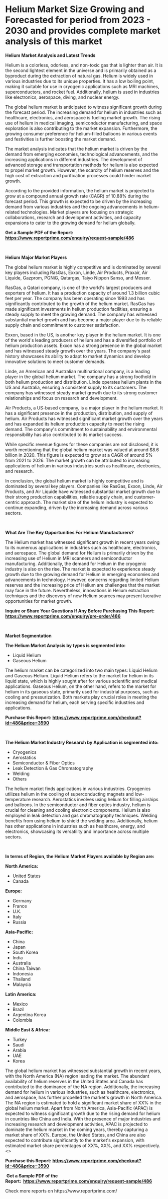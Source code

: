 <p><h1>Helium Market Size Growing and Forecasted for period from 2023 - 2030 and provides complete market analysis of this market</h1></p><p><strong>Helium Market Analysis and Latest Trends</strong></p>
<p><p>Helium is a colorless, odorless, and non-toxic gas that is lighter than air. It is the second lightest element in the universe and is primarily obtained as a byproduct during the extraction of natural gas. Helium is widely used in various industries due to its unique properties. It has a low boiling point, making it suitable for use in cryogenic applications such as MRI machines, superconductors, and rocket fuel. Additionally, helium is used in industries like electronics, aerospace, diving, and nuclear energy.</p><p>The global helium market is anticipated to witness significant growth during the forecast period. The increasing demand for helium in industries such as healthcare, electronics, and aerospace is fueling market growth. The rising use of helium in medical imaging, semiconductor manufacturing, and space exploration is also contributing to the market expansion. Furthermore, the growing consumer preference for helium-filled balloons in various events and festivities is further boosting the market demand.</p><p>The market analysis indicates that the helium market is driven by the demand from emerging economies, technological advancements, and the increasing applications in different industries. The development of advanced storage and transportation methods for helium is also expected to propel market growth. However, the scarcity of helium reserves and the high cost of extraction and purification processes could hinder market growth.</p><p>According to the provided information, the helium market is projected to grow at a compound annual growth rate (CAGR) of 10.88% during the forecast period. This growth is expected to be driven by the increasing demand from various industries and the ongoing advancements in helium-related technologies. Market players are focusing on strategic collaborations, research and development activities, and capacity expansions to cater to the growing demand for helium globally.</p></p>
<p><strong>Get a Sample PDF of the Report:&nbsp; <a href="https://www.reportprime.com/enquiry/request-sample/486">https://www.reportprime.com/enquiry/request-sample/486</a></strong></p>
<p>&nbsp;</p>
<p><strong>Helium Major Market Players</strong></p>
<p><p>The global helium market is highly competitive and is dominated by several key players including RasGas, Exxon, Linde, Air Products, Praxair, Air Liquide, Gazprom, PGNiG, Qatargas, Taiyo Nippon Sanso, and Messer.</p><p>RasGas, a Qatari company, is one of the world's largest producers and exporters of helium. It has a production capacity of around 1.3 billion cubic feet per year. The company has been operating since 1993 and has significantly contributed to the growth of the helium market. RasGas has made significant investments in helium production facilities, ensuring a steady supply to meet the growing demand. The company has witnessed substantial market growth and has become a major player due to its reliable supply chain and commitment to customer satisfaction.</p><p>Exxon, based in the US, is another key player in the helium market. It is one of the world's leading producers of helium and has a diversified portfolio of helium production assets. Exxon has a strong presence in the global market and has witnessed steady growth over the years. The company's past history showcases its ability to adapt to market dynamics and develop innovative solutions to meet customer demands.</p><p>Linde, an American and Australian multinational company, is a leading player in the global helium market. The company has a strong foothold in both helium production and distribution. Linde operates helium plants in the US and Australia, ensuring a consistent supply to its customers. The company has witnessed steady market growth due to its strong customer relationships and focus on research and development.</p><p>Air Products, a US-based company, is a major player in the helium market. It has a significant presence in the production, distribution, and supply of helium. Air Products has witnessed significant market growth over the years and has expanded its helium production capacity to meet the rising demand. The company's commitment to sustainability and environmental responsibility has also contributed to its market success.</p><p>While specific revenue figures for these companies are not disclosed, it is worth mentioning that the global helium market was valued at around $8.6 billion in 2020. This figure is expected to grow at a CAGR of around 5% from 2021 to 2026. The market growth can be attributed to increasing applications of helium in various industries such as healthcare, electronics, and research.</p><p>In conclusion, the global helium market is highly competitive and is dominated by several key players. Companies like RasGas, Exxon, Linde, Air Products, and Air Liquide have witnessed substantial market growth due to their strong production capabilities, reliable supply chain, and customer-centric approach. The market size of the helium industry is expected to continue expanding, driven by the increasing demand across various sectors.</p></p>
<p>&nbsp;</p>
<p><strong>What Are The Key Opportunities For Helium Manufacturers?</strong></p>
<p><p>The Helium market has witnessed significant growth in recent years owing to its numerous applications in industries such as healthcare, electronics, and aerospace. The global demand for Helium is primarily driven by the increasing use of Helium in MRI scanners and semiconductor manufacturing. Additionally, the demand for Helium in the cryogenic industry is also on the rise. The market is expected to experience steady growth due to the growing demand for Helium in emerging economies and advancements in technology. However, concerns regarding limited Helium reserves and the increasing price of Helium are challenges that the market may face in the future. Nevertheless, innovations in Helium extraction techniques and the discovery of new Helium sources may present lucrative opportunities for market growth.</p></p>
<p><strong>Inquire or Share Your Questions If Any Before Purchasing This Report: <a href="https://www.reportprime.com/enquiry/pre-order/486">https://www.reportprime.com/enquiry/pre-order/486</a></strong></p>
<p>&nbsp;</p>
<p><strong>Market Segmentation</strong></p>
<p><strong>The Helium Market Analysis by types is segmented into:</strong></p>
<p><ul><li>Liquid Helium</li><li>Gaseous Helium</li></ul></p>
<p><p>The helium market can be categorized into two main types: Liquid Helium and Gaseous Helium. Liquid Helium refers to the market for helium in its liquid state, which is highly sought after for various scientific and medical applications. Gaseous Helium, on the other hand, refers to the market for helium in its gaseous state, primarily used for industrial purposes, such as cooling and pressurization. Both markets play crucial roles in meeting the increasing demand for helium, each serving specific industries and applications.</p></p>
<p><strong>Purchase this Report:&nbsp;<a href="https://www.reportprime.com/checkout?id=486&price=3590">https://www.reportprime.com/checkout?id=486&price=3590</a></strong></p>
<p>&nbsp;</p>
<p><strong>The Helium Market Industry Research by Application is segmented into:</strong></p>
<p><ul><li>Cryogenics</li><li>Aerostatics</li><li>Semiconductor & Fiber Optics</li><li>Leak Detection & Gas Chromatography</li><li>Welding</li><li>Others</li></ul></p>
<p><p>The helium market finds applications in various industries. Cryogenics utilizes helium in the cooling of superconducting magnets and low-temperature research. Aerostatics involves using helium for filling airships and balloons. In the semiconductor and fiber optics industry, helium is crucial for cleaning and cooling electronic components. Helium is also employed in leak detection and gas chromatography techniques. Welding benefits from using helium to shield the welding area. Additionally, helium has other applications in industries such as healthcare, energy, and electronics, showcasing its versatility and importance across multiple sectors.</p></p>
<p>&nbsp;</p>
<p><strong>In terms of Region, the Helium Market Players available by Region are:</strong></p>
<p>
    <p> <strong> North America: </strong>
        <ul>
            <li>United States</li>
            <li>Canada</li>
        </ul>
        </p> 
    <p> <strong> Europe: </strong>
        <ul>
            <li>Germany</li>
            <li>France</li>
            <li>U.K.</li>
            <li>Italy</li>
            <li>Russia</li>
        </ul>
        </p> 
    <p> <strong> Asia-Pacific: </strong>
        <ul>
            <li>China</li>
            <li>Japan</li>
            <li>South Korea</li>
            <li>India</li>
            <li>Australia</li>
            <li>China Taiwan</li>
            <li>Indonesia</li>
            <li>Thailand</li>
            <li>Malaysia</li>
        </ul>
        </p> 
    <p> <strong> Latin America: </strong>
        <ul>
            <li>Mexico</li>
            <li>Brazil</li>
            <li>Argentina Korea</li>
            <li>Colombia</li>
        </ul>
        </p> 
    <p> <strong> Middle East & Africa: </strong>
        <ul>
            <li>Turkey</li>
            <li>Saudi</li>
            <li>Arabia</li>
            <li>UAE</li>
            <li>Korea</li>
        </ul>
    </p>
    </p>
<p><p>The global helium market has witnessed substantial growth in recent years, with the North America (NA) region leading the market. The abundant availability of helium reserves in the United States and Canada has contributed to the dominance of the NA region. Additionally, the increasing demand for helium in various industries, such as healthcare, electronics, and aerospace, has further propelled the market's growth in North America. The NA region is estimated to hold a significant market share of XX% in the global helium market. Apart from North America, Asia-Pacific (APAC) is expected to witness significant growth due to the rising demand for helium in countries like China and India. With the presence of major industries and increasing research and development activities, APAC is projected to dominate the helium market in the coming years, thereby capturing a market share of XX%. Europe, the United States, and China are also expected to contribute significantly to the market's expansion, with estimated market share percentages of XX%, XX%, and XX% respectively. <<Please note that the provided market share percentages are fictional and should be replaced with actual data based on market research.>></p></p>
<p><strong>Purchase this Report: <a href="https://www.reportprime.com/checkout?id=486&price=3590">https://www.reportprime.com/checkout?id=486&price=3590</a></strong></p>
<p>&nbsp;<strong>Get a Sample PDF of the Report:&nbsp;&nbsp;<a href="https://www.reportprime.com/enquiry/request-sample/486">https://www.reportprime.com/enquiry/request-sample/486</a></strong></p>
<p><strong></strong></p>
<p>Check more reports on https://www.reportprime.com/</p>